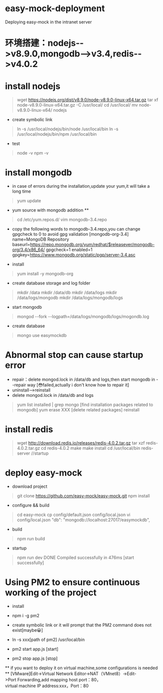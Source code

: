 # easy-mock-deployment
Deploying easy-mock in the intranet server

# 环境搭建：nodejs-->v8.9.0,mongodb-->v3.4,redis-->v4.0.2 


# install nodejs
> wget https://nodejs.org/dist/v8.9.0/node-v8.9.0-linux-x64.tar.gz
> tar xf node-v8.9.0-linux-x64.tar.gz -C /usr/local/
> cd /usr/local/
> mv node-v8.9.0-linux-x64/ nodejs

- create symbolic link 
> ln -s /usr/local/nodejs/bin/node /usr/local/bin
> ln -s /usr/local/nodejs/bin/npm /usr/local/bin

- test 
> node -v
> npm -v


# install mongodb
- in case of errors during the installation,update your yum,it will take a long time 
> yum update

- yum source with mongodb addition **
> cd /etc/yum.repos.d/
> vim mongodb-3.4.repo
- copy the following words to mongodb-3.4.repo,you can change gpgcheck to 0 to avoid gpg validation 
[mongodb-org-3.4] 
name=MongoDB Repository 
baseurl=https://repo.mongodb.org/yum/redhat/$releasever/mongodb-org/3.4/x86_64/ 
gpgcheck=1 
enabled=1 
gpgkey=https://www.mongodb.org/static/pgp/server-3.4.asc

- install 
> yum install -y mongodb-org

- create database storage and log folder 
> mkdir /data
> mkdir /data/db
> mkdir /data/logs
> mkdir /data/logs/mongodb
> mkdir /data/logs/mongodb/logs

- start mongodb 
> mongod --fork --logpath=/data/logs/mongodb/logs/mogondb.log

- create database
> mongo
> use easymockdb

# Abnormal stop can cause startup error
- repair：delete mongod.lock in /data/db and logs,then start mongodb in --repair way [😳failed,actually i don't know how to repair it]
- uninstall-->reinstall 
- delete mongod.lock in /data/db and logs
> yum list installed | grep mongo [find installation packages related to mongodb]
> yum erase XXX [delete related packages]
> reinstall

# install redis
> wget http://download.redis.io/releases/redis-4.0.2.tar.gz
> tar xzf redis-4.0.2.tar.gz
> cd redis-4.0.2
> make
> make install
> cd /usr/local/bin
> redis-server   //startup

# deploy easy-mock

- download project 
> git clone https://github.com/easy-mock/easy-mock.git
> npm install

- configure && build 
> cd easy-mock
> cp config/default.json config/local.json
> vi config/local.json
"db": "mongodb://localhost:27017/easymockdb",

- build 
> npm run build

- startup 
> npm run dev
DONE Compiled successfully in 476ms [start successfully]


# Using PM2 to ensure continuous working of the project

- install 
- npm i -g pm2

- create symbolic link or it will prompt that the PM2 command does not exist[maybe😀] 
- ln   -s   xxx[path of pm2]   /usr/local/bin
- pm2 start app.js [start]
- pm2 stop app.js [stop]


** if you want to deploy it on virtual machine,some configurations is needed **
[VMware]Edit->Virtual Network Editor->NAT（VMnet8）->Edit->Port Forwarding,add mapping host port：80，virtual machine IP address:xxx，Port：80

